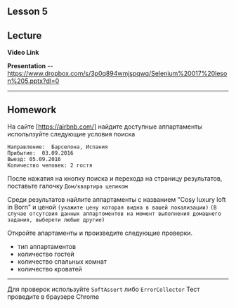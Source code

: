 Lesson 5
----
## Lecture

**Video Link** 

**Presentation** -- https://www.dropbox.com/s/3p0q894wmjspqwq/Selenium%20017%20leson%205.pptx?dl=0

----
## Homework

На сайте [https://airbnb.com/] найдите доступные аппартаменты испольлзуйте следующие условия поиска 
```
Направление:  Барселона, Испания
Прибытие:  03.09.2016
Выезд: 05.09.2016
Количество человек: 2 гостя
```
После нажатия на кнопку поиска и перехода на страницу результатов, поставьте галочку 
`Дом/квартира целиком`

Среди результатов найлите аппартаменты с названием "Cosy luxury loft in Born" и ценой `(укажите цену которая видна в вашей локализации)` 
`(В случае отсутсвия данных аппартоментов на момент выполнения домашнего задания, выберети любые другие)`

Откройте апартаменты и произведите следующие проверки.

* тип аппартаментов 
* количество гостей 
* количество спальных комнат 
* количество кроватей

---
Для проверок используйте `SoftAssert` либо `ErrorCollector`
Тест проведите в браузере Chrome


